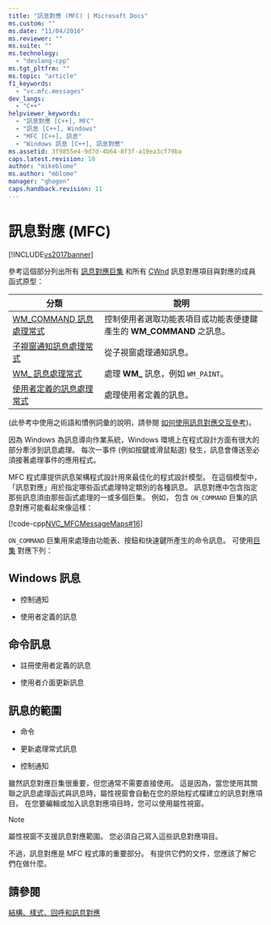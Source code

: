 ```yaml
---
title: "訊息對應 (MFC) | Microsoft Docs"
ms.custom: ""
ms.date: "11/04/2016"
ms.reviewer: ""
ms.suite: ""
ms.technology: 
  - "devlang-cpp"
ms.tgt_pltfrm: ""
ms.topic: "article"
f1_keywords: 
  - "vc.mfc.messages"
dev_langs: 
  - "C++"
helpviewer_keywords: 
  - "訊息對應 [C++], MFC"
  - "訊息 [C++], Windows"
  - "MFC [C++], 訊息"
  - "Windows 訊息 [C++], 訊息對應"
ms.assetid: 3f9855e4-9d7d-4b64-8f3f-a19ea3cf79ba
caps.latest.revision: 10
author: "mikeblome"
ms.author: "mblome"
manager: "ghogen"
caps.handback.revision: 11
---
```

# 訊息對應 (MFC)
[!INCLUDE[vs2017banner](../../assembler/inline/includes/vs2017banner.md)]

參考這個部分列出所有 [訊息對應巨集](../../mfc/reference/message-map-macros-mfc.md) 和所有 [CWnd](../../mfc/reference/cwnd-class.md) 訊息對應項目與對應的成員函式原型：  
  
|分類|說明|  
|--------|--------|  
|[WM\_COMMAND 訊息處理常式](../../mfc/reference/wm-command-message-handler.md)|控制使用者選取功能表項目或功能表便捷鍵產生的 **WM\_COMMAND** 之訊息。|  
|[子視窗通知訊息處理常式](../../mfc/reference/child-window-notification-message-handlers.md)|從子視窗處理通知訊息。|  
|[WM\_ 訊息處理常式](../../mfc/reference/handlers-for-wm-messages.md)|處理 **WM\_** 訊息，例如 `WM_PAINT`。|  
|[使用者定義的訊息處理常式](../../mfc/reference/user-defined-handlers.md)|處理使用者定義的訊息。|  
  
 \(此參考中使用之術語和慣例詞彙的說明，請參閱 [如何使用訊息對應交互參考](../../mfc/reference/how-to-use-the-message-map-cross-reference.md)\)。  
  
 因為 Windows 為訊息導向作業系統，Windows 環境上在程式設計方面有很大的部分牽涉到訊息處理。  每次一事件 \(例如按鍵或滑鼠點選\) 發生，訊息會傳送至必須接著處理事件的應用程式。  
  
 MFC 程式庫提供訊息架構程式設計用來最佳化的程式設計模型。  在這個模型中，「訊息對應」用於指定哪些函式處理特定類別的各種訊息。  訊息對應中包含指定那些訊息須由那些函式處理的一或多個巨集。  例如， 包含 `ON_COMMAND` 巨集的訊息對應可能看起來像這樣：  
  
 [!code-cpp[NVC_MFCMessageMaps#16](../../mfc/reference/codesnippet/CPP/message-maps-mfc_1.cpp)]  
  
 `ON_COMMAND` 巨集用來處理由功能表、按鈕和快速鍵所產生的命令訊息。  可使用[巨集](../../mfc/reference/message-map-macros-mfc.md) 對應下列：  
  
## Windows 訊息  
  
-   控制通知  
  
-   使用者定義的訊息  
  
## 命令訊息  
  
-   註冊使用者定義的訊息  
  
-   使用者介面更新訊息  
  
## 訊息的範圍  
  
-   命令  
  
-   更新處理常式訊息  
  
-   控制通知  
  
 雖然訊息對應巨集很重要，但您通常不需要直接使用。  這是因為，當您使用其關聯之訊息處理函式與訊息時，屬性視窗會自動在您的原始程式檔建立的訊息對應項目。  在您要編輯或加入訊息對應項目時，您可以使用屬性視窗。  
  
> [!NOTE]
>  屬性視窗不支援訊息對應範圍。  您必須自己寫入這些訊息對應項目。  
  
 不過，訊息對應是 MFC 程式庫的重要部分。  有提供它們的文件，您應該了解它們在做什麼。  
  
## 請參閱  
 [結構、樣式、回呼和訊息對應](../../mfc/reference/structures-styles-callbacks-and-message-maps.md)